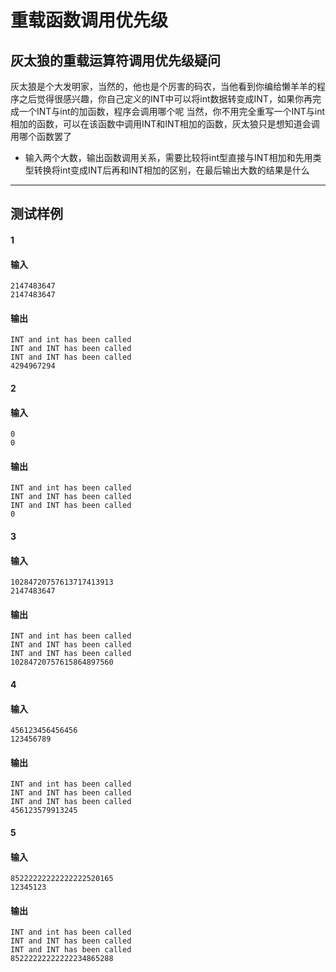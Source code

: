 # 重载函数调用优先级
## 灰太狼的重载运算符调用优先级疑问
灰太狼是个大发明家，当然的，他也是个厉害的码农，当他看到你编给懒羊羊的程序之后觉得很感兴趣，你自己定义的INT中可以将int数据转变成INT，如果你再完成一个INT与int的加函数，程序会调用哪个呢
当然，你不用完全重写一个INT与int相加的函数，可以在该函数中调用INT和INT相加的函数，灰太狼只是想知道会调用哪个函数罢了
- 输入两个大数，输出函数调用关系，需要比较将int型直接与INT相加和先用类型转换将int变成INT后再和INT相加的区别，在最后输出大数的结果是什么
---
## 测试样例
#### 1
#### 输入
```
2147483647
2147483647
```
#### 输出
```
INT and int has been called
INT and INT has been called
INT and INT has been called
4294967294
```
#### 2
#### 输入
```
0
0
```
#### 输出
```
INT and int has been called
INT and INT has been called
INT and INT has been called
0
```
#### 3
#### 输入
```
10284720757613717413913
2147483647
```
#### 输出
```
INT and int has been called
INT and INT has been called
INT and INT has been called
10284720757615864897560
```
#### 4
#### 输入
```
456123456456456
123456789
```
#### 输出
```
INT and int has been called
INT and INT has been called
INT and INT has been called
456123579913245
```
#### 5
#### 输入
```
85222222222222222520165
12345123
```
#### 输出
```
INT and int has been called
INT and INT has been called
INT and INT has been called
85222222222222234865288
```
